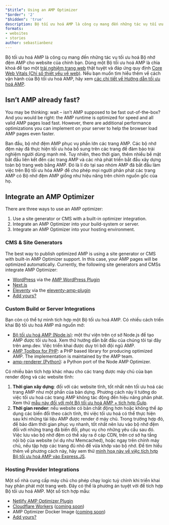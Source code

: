 ```yaml
---
"$title": Using an AMP Optimizer
"$order": '2'
"$hidden": 'true'
description: Bộ tối ưu hoá AMP là công cụ mang đến những tác vụ tối ưu hoá Bộ nhớ đệm AMP cho website của chính bạn. Dùng một Bộ tối ưu hoá AMP là chìa khoá để tạo một trải nghiệm trang web thật tuyệt và đáp ứng quy định Core Web Vitals (Chỉ số thiết yếu về web). Những hướng dẫn này sẽ giải thích cách vận dụng tốt nhất một Bộ tối ưu hoá AMP để tối ưu hoá những trang AMP của bạn.
formats:
- websites
- stories
author: sebastianbenz
---
```


Bộ tối ưu hoá AMP là công cụ mang đến những tác vụ tối ưu hoá Bộ nhớ đệm AMP cho website của chính bạn. Dùng một Bộ tối ưu hoá AMP là chìa khoá để tạo một [trải nghiệm trang web](https://developers.google.com/search/docs/guides/page-experience) thật tuyệt và đáp ứng quy định [Core Web Vitals (Chỉ số thiết yếu về web)](https://web.dev/vitals/). Nếu bạn muốn tìm hiểu thêm về cách vận hành của Bộ tối ưu hoá AMP, hãy xem [các chi tiết về Hướng dẫn tối ưu hoá AMP](explainer.md).

## Isn’t AMP already fast?

You may be thinking: wait – isn’t AMP supposed to be fast out-of-the-box? And you would be right: the AMP runtime is optimized for speed and all valid AMP pages load fast. However, there are additional performance optimizations you can implement on your server to help the browser load AMP pages even faster.

Ban đầu, bộ nhớ đệm AMP phục vụ phần lớn các trang AMP. Các bộ nhớ đệm này đã thực hiện tối ưu hóa bổ sung trên các trang để đảm bảo trải nghiệm người dùng mạnh mẽ. Tuy nhiên, theo thời gian, thêm nhiều bề mặt bắt đầu liên kết đến các trang AMP và các nhà phát triển bắt đầu xây dựng toàn bộ trang web bằng AMP. Đó là lí do tại sao nhóm AMP đã bắt đầu làm việc trên Bộ tối ưu hóa AMP để cho phép mọi người phân phát các trang AMP có Bộ nhớ đệm AMP giống như hiệu năng trên chính nguồn gốc của họ.

## Integrate an AMP Optimizer

There are three ways to use an AMP optimizer:

1. Use a site generator or CMS with a built-in optimizer integration.
2. Integrate an AMP Optimizer into your build-system or server.
3. Integrate an AMP Optimizer into your hosting environment.

### CMS & Site Generators

The best way to publish optimized AMP is using a site generator or CMS with built-in AMP Optimizer support. In this case, your AMP pages will be optimized automatically. Currently, the following site generators and CMSs integrate AMP Optimizer:

- [WordPress](https://wordpress.org/) via the [AMP WordPress Plugin](https://wordpress.org/plugins/amp/)
- [Next.js](https://nextjs.org/docs/api-reference/next/amp)
- [Eleventy](https://www.11ty.dev/) via the [eleventy-amp-plugin](https://blog.amp.dev/2020/07/28/introducing-the-eleventy-amp-plugin/)
- [Add yours?](https://github.com/ampproject/amp.dev/issues/new?assignees=&labels=Category%3A+Content%2C+Status%3A+Pending+Triage&template=content.md&title=)

### Custom Build or Server Integrations

Bạn còn có thể tự mình tích hợp một Bộ tối ưu hoá AMP. Có nhiều cách triển khai Bộ tối ưu hoá AMP mã nguồn mở:

- [Bộ tối ưu hoá AMP (Node.js)](node-amp-optimizer.md): một thư viện trên cơ sở Node.js để tạo AMP được tối ưu hoá. Xem thử hướng dẫn bắt đầu của chúng tôi tại đây trên amp.dev. Việc triển khai được duy trì bởi đội ngũ AMP.
- [AMP Toolbox for PHP](https://github.com/ampproject/amp-toolbox-php): a PHP based library for producing optimized AMP. The implementation is maintained by the AMP team.
- [amp-renderer (Python)](https://github.com/chasefinch/amp-renderer): a Python port of the Node AMP Optimizer.

Có nhiều bản tích hợp khác nhau cho các trang được máy chủ của bạn render động và các website tĩnh:

1. **Thời gian xây dựng**: đối với các website tĩnh, tốt nhất nên tối ưu hoá các trang AMP như một phần của bản dựng. Phương cách này lí tưởng do việc tối ưu hoá các trang AMP không tác động đến hiệu năng phân phát. Xem thử [mẫu này đối với một Bộ tối ưu hoá AMP + tích hợp Gulp](https://github.com/ampproject/amp-toolbox/tree/main/packages/optimizer/demo/gulp).
2. **Thời gian render**: nếu website có bản chất động hơn hoặc không thể áp dụng các biến đổi theo cách tĩnh, thì việc tối ưu hoá có thể thực hiện sau khi những tài liệu AMP được render ở máy chủ. Trong trường hợp đó, để bảo đảm thời gian phục vụ nhanh, tốt nhất nên lưu vào bộ nhớ đệm đối với những trang đã biến đổi, phục vụ cho những yêu cầu sau đó. Việc lưu vào bộ nhớ đệm có thể xảy ra ở cáp CDN, trên cơ sở hạ tầng nội bộ của website (ví dụ như Memcached), hoặc ngay trên chính máy chủ, nếu tập hợp các trang đủ nhỏ để vừa khớp vào bộ nhớ. Để tìm hiểu thêm về phương cách này, hãy xem thử [minh hoạ này về việc tích hợp Bộ tối ưu hoá AMP vào Express.JS](https://github.com/ampproject/amp-toolbox/tree/main/packages/optimizer/demo/express).

### Hosting Provider Integrations

Một số nhà cung cấp máy chủ cho phép chạy logic tuỳ chỉnh khi triển khai hay phân phát một trang web. Đây có thể là phương án tuyệt vời để tích hợp Bộ tối ưu hoá AMP. Một số tích hợp mẫu:

- [Netlify AMP Optimizer Plugin](https://github.com/martinbean/netlify-plugin-amp-server-side-rendering#amp-server-side-rendering-netlify-plugin)
- [Cloudflare Workers](https://workers.cloudflare.com/) ([coming soon](https://github.com/ampproject/amp-toolbox/issues/878))
- AMP Optimizer Docker Image ([coming soon](https://github.com/ampproject/amp-toolbox/issues/879))
- [Add yours?](https://github.com/ampproject/amp.dev/issues/new?assignees=&labels=Category%3A+Content%2C+Status%3A+Pending+Triage&template=content.md&title=)
